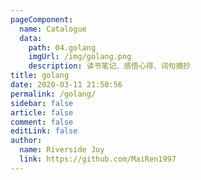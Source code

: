 ```yaml
---
pageComponent: 
  name: Catalogue
  data: 
    path: 04.golang
    imgUrl: /img/golang.png
    description: 读书笔记、感悟心得、词句摘抄
title: golang
date: 2020-03-11 21:50:56
permalink: /golang/
sidebar: false
article: false
comment: false
editLink: false
author: 
  name: Riverside Joy
  link: https://github.com/MaiRen1997
---
```

